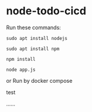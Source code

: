 # node-todo-cicd

Run these commands:


`sudo apt install nodejs`


`sudo apt install npm`


`npm install`

`node app.js`

or Run by docker compose

test

......

